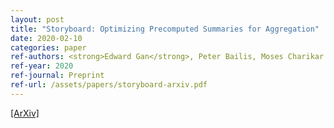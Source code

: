 ```yaml
---
layout: post
title: "Storyboard: Optimizing Precomputed Summaries for Aggregation"
date: 2020-02-10
categories: paper
ref-authors: <strong>Edward Gan</strong>, Peter Bailis, Moses Charikar
ref-year: 2020
ref-journal: Preprint
ref-url: /assets/papers/storyboard-arxiv.pdf
---
```

[[ArXiv]](https://arxiv.org/abs/2002.03063)